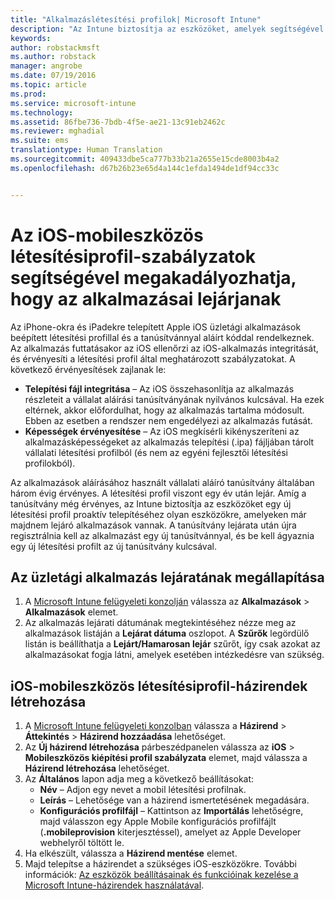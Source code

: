```yaml
---
title: "Alkalmazáslétesítési profilok| Microsoft Intune"
description: "Az Intune biztosítja az eszközöket, amelyek segítségével proaktív módon telepíthet új létesítési profilt azokra az eszközökre, amelyeken hamarosan lejárnak az alkalmazások."
keywords: 
author: robstackmsft
ms.author: robstack
manager: angrobe
ms.date: 07/19/2016
ms.topic: article
ms.prod: 
ms.service: microsoft-intune
ms.technology: 
ms.assetid: 86fbe736-7bdb-4f5e-ae21-13c91eb2462c
ms.reviewer: mghadial
ms.suite: ems
translationtype: Human Translation
ms.sourcegitcommit: 409433dbe5ca777b33b21a2655e15cde8003b4a2
ms.openlocfilehash: d67b26b23e65d4a144c1efda1494de1df94cc33c


---
```


# <a name="use-ios-mobile-provisioning-profile-policies-to-prevent-your-apps-from-expiring"></a>Az iOS-mobileszközös létesítésiprofil-szabályzatok segítségével megakadályozhatja, hogy az alkalmazásai lejárjanak


Az iPhone-okra és iPadekre telepített Apple iOS üzletági alkalmazások beépített létesítési profillal és a tanúsítvánnyal aláírt kóddal rendelkeznek. Az alkalmazás futtatásakor az iOS ellenőrzi az iOS-alkalmazás integritását, és érvényesíti a létesítési profil által meghatározott szabályzatokat. A következő érvényesítések zajlanak le:

- **Telepítési fájl integritása** – Az iOS összehasonlítja az alkalmazás részleteit a vállalat aláírási tanúsítványának nyilvános kulcsával. Ha ezek eltérnek, akkor előfordulhat, hogy az alkalmazás tartalma módosult. Ebben az esetben a rendszer nem engedélyezi az alkalmazás futását.
- **Képességek érvényesítése** – Az iOS megkísérli kikényszeríteni az alkalmazásképességeket az alkalmazás telepítési (.ipa) fájljában tárolt vállalati létesítési profilból (és nem az egyéni fejlesztői létesítési profilokból).


Az alkalmazások aláírásához használt vállalati aláíró tanúsítvány általában három évig érvényes. A létesítési profil viszont egy év után lejár. Amíg a tanúsítvány még érvényes, az Intune biztosítja az eszközöket egy új létesítési profil proaktív telepítéséhez olyan eszközökre, amelyeken már majdnem lejáró alkalmazások vannak.
A tanúsítvány lejárata után újra regisztrálnia kell az alkalmazást egy új tanúsítvánnyal, és be kell ágyaznia egy új létesítési profilt az új tanúsítvány kulcsával.



## <a name="how-to-find-out-when-a-line-of-business-app-will-expire"></a>Az üzletági alkalmazás lejáratának megállapítása

1. A [Microsoft Intune felügyeleti konzolján](https://manage.microsoft.com) válassza az **Alkalmazások**  >  **Alkalmazások** elemet.
2. Az alkalmazás lejárati dátumának megtekintéséhez nézze meg az alkalmazások listáján a **Lejárat dátuma** oszlopot. A **Szűrők** legördülő listán is beállíthatja a **Lejárt/Hamarosan lejár** szűrőt, így csak azokat az alkalmazásokat fogja látni, amelyek esetében intézkedésre van szükség.

## <a name="how-to-create-an-ios-mobile-provisioning-profile-policy"></a>iOS-mobileszközös létesítésiprofil-házirendek létrehozása


1. A [Microsoft Intune felügyeleti konzolban](https://manage.microsoft.com) válassza a **Házirend** > **Áttekintés** > **Házirend hozzáadása** lehetőséget.
2. Az **Új házirend létrehozása** párbeszédpanelen válassza az **iOS** > **Mobileszközös kiépítési profil szabályzata** elemet, majd válassza a **Házirend létrehozása** lehetőséget.
3. Az **Általános** lapon adja meg a következő beállításokat:
    - **Név** – Adjon egy nevet a mobil létesítési profilnak.
    - **Leírás** – Lehetősége van a házirend ismertetésének megadására.
    - **Konfigurációs profilfájl** – Kattintson az **Importálás** lehetőségre, majd válasszon egy Apple Mobile konfigurációs profilfájlt (**.mobileprovision** kiterjesztéssel), amelyet az Apple Developer webhelyről töltött le.
4. Ha elkészült, válassza a **Házirend mentése** elemet.
5. Majd telepítse a házirendet a szükséges iOS-eszközökre. További információk: [Az eszközök beállításainak és funkcióinak kezelése a Microsoft Intune-házirendek használatával](manage-settings-and-features-on-your-devices-with-microsoft-intune-policies.md).



<!--HONumber=Dec16_HO2-->



